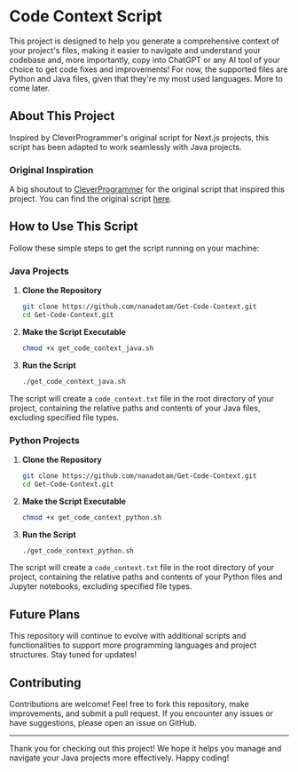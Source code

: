 # Code Context Script

This project is designed to help you generate a comprehensive context of your project's files, making it easier to navigate and understand your codebase and, more importantly, copy into ChatGPT or any AI tool of your choice to get code fixes and improvements! For now, the supported files are Python and Java files, given that they're my most used languages. More to come later.

## About This Project

Inspired by CleverProgrammer's original script for Next.js projects, this script has been adapted to work seamlessly with Java projects. 

### Original Inspiration

A big shoutout to [CleverProgrammer](https://github.com/CleverProgrammer) for the original script that inspired this project. You can find the original script [here](https://gist.github.com/CleverProgrammer/d36ea84aa3311ce722fdf90ce3b740d2).

## How to Use This Script

Follow these simple steps to get the script running on your machine:
### Java Projects

1. **Clone the Repository**
    ```bash
    git clone https://github.com/nanadotam/Get-Code-Context.git
    cd Get-Code-Context.git
    ```

2. **Make the Script Executable**
    ```bash
    chmod +x get_code_context_java.sh
    ```

3. **Run the Script**
    ```bash
    ./get_code_context_java.sh
    ```
The script will create a `code_context.txt` file in the root directory of your project, containing the relative paths and contents of your Java files, excluding specified file types.

### Python Projects

1. **Clone the Repository**
    ```bash
    git clone https://github.com/nanadotam/Get-Code-Context.git
    cd Get-Code-Context.git
    ```

2. **Make the Script Executable**
    ```bash
    chmod +x get_code_context_python.sh
    ```

3. **Run the Script**
    ```bash
    ./get_code_context_python.sh
    ```
The script will create a `code_context.txt` file in the root directory of your project, containing the relative paths and contents of your Python files and Jupyter notebooks, excluding specified file types.

## Future Plans

This repository will continue to evolve with additional scripts and functionalities to support more programming languages and project structures. Stay tuned for updates!

## Contributing

Contributions are welcome! Feel free to fork this repository, make improvements, and submit a pull request. If you encounter any issues or have suggestions, please open an issue on GitHub.

---

Thank you for checking out this project! We hope it helps you manage and navigate your Java projects more effectively. Happy coding!

